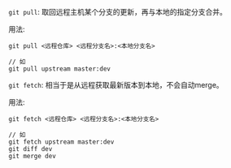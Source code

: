 `git pull`: 取回远程主机某个分支的更新，再与本地的指定分支合并。

用法:
```
git pull <远程仓库> <远程分支名>:<本地分支名>

// 如
git pull upstream master:dev 
```

`git fetch`: 相当于是从远程获取最新版本到本地，不会自动merge。

用法:
```
git fetch <远程仓库> <远程分支名>:<本地分支名>

// 如
git fetch upstream master:dev
git diff dev
git merge dev
```